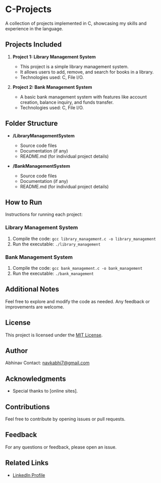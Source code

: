 # C-Projects

A collection of projects implemented in C, showcasing my skills and experience in the language.

## Projects Included

1. **Project 1: Library Management System**
   - This project is a simple library management system.
   - It allows users to add, remove, and search for books in a library.
   - Technologies used: C, File I/O.

2. **Project 2: Bank Management System**
   - A basic bank management system with features like account creation, balance inquiry, and funds transfer.
   - Technologies used: C, File I/O.

## Folder Structure
- **/LibraryManagementSystem**
  - Source code files
  - Documentation (if any)
  - README.md (for individual project details)

- **/BankManagementSystem**
  - Source code files
  - Documentation (if any)
  - README.md (for individual project details)

## How to Run
Instructions for running each project:

### Library Management System
1. Compile the code: `gcc library_management.c -o library_management`
2. Run the executable: `./library_management`

### Bank Management System
1. Compile the code: `gcc bank_management.c -o bank_management`
2. Run the executable: `./bank_management`

## Additional Notes
Feel free to explore and modify the code as needed. Any feedback or improvements are welcome.

## License
This project is licensed under the [MIT License](LICENSE).

## Author
Abhinav
Contact: navkabhi7@gmail.com

## Acknowledgments
- Special thanks to [online sites].

## Contributions
Feel free to contribute by opening issues or pull requests.

## Feedback
For any questions or feedback, please open an issue.

## Related Links
- [LinkedIn Profile]([https://linkedin.com/in/yourname](https://www.linkedin.com/in/abhinav-karthikeyan-7833bb24b/)https://www.linkedin.com/in/abhinav-karthikeyan-7833bb24b/)
